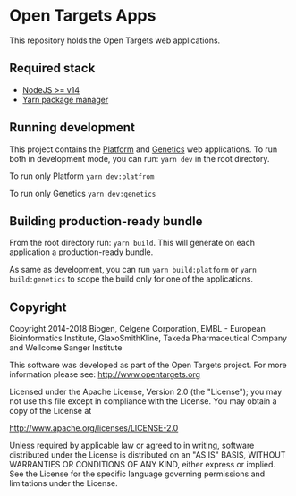 # Open Targets Apps

This repository holds the Open Targets web applications.

## Required stack

- [NodeJS >= v14](https://nodejs.org/en/)
- [Yarn package manager](https://yarnpkg.com/)

## Running development

This project contains the [Platform](https://platform.opentargets.org/) and [Genetics](https://genetics.opentargets.org/) web applications. To run both in development mode, you can run: `yarn dev` in the root directory.

To run only Platform `yarn dev:platfrom`

To run only Genetics `yarn dev:genetics`

## Building production-ready bundle

From the root directory run: `yarn build`. This will generate on each application a production-ready bundle.

As same as development, you can run `yarn build:platform` or `yarn build:genetics` to scope the build only for one of the applications.

## Copyright 

Copyright 2014-2018 Biogen, Celgene Corporation, EMBL - European Bioinformatics Institute, GlaxoSmithKline, Takeda Pharmaceutical Company and Wellcome Sanger Institute

This software was developed as part of the Open Targets project. For more information please see: http://www.opentargets.org

Licensed under the Apache License, Version 2.0 (the "License");
you may not use this file except in compliance with the License.
You may obtain a copy of the License at

http://www.apache.org/licenses/LICENSE-2.0

Unless required by applicable law or agreed to in writing, software
distributed under the License is distributed on an "AS IS" BASIS,
WITHOUT WARRANTIES OR CONDITIONS OF ANY KIND, either express or implied.
See the License for the specific language governing permissions and
limitations under the License.
